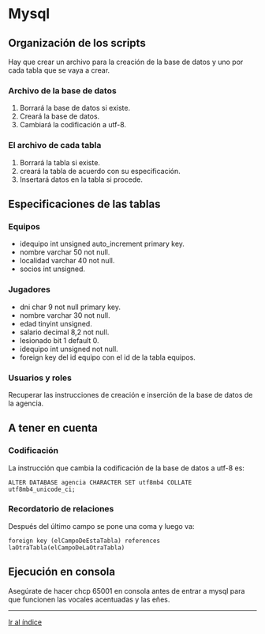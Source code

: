 # Mysql

## Organización de los scripts

Hay que crear un archivo para la creación de la base de datos y uno por cada tabla que se vaya a crear.

### Archivo de la base de datos

1. Borrará la base de datos si existe.
1. Creará la base de datos.
1. Cambiará la codificación a utf-8.

### El archivo de cada tabla

1. Borrará la tabla si existe.
1. creará la tabla de acuerdo con su especificación.
1. Insertará datos en la tabla si procede.

## Especificaciones de las tablas

### Equipos

- idequipo int unsigned auto_increment primary key.
- nombre varchar 50 not null.
- localidad varchar 40 not null.
- socios int unsigned.

### Jugadores

- dni char 9 not null primary key.
- nombre varchar 30 not null.
- edad tinyint unsigned.
- salario decimal 8,2 not null.
- lesionado bit 1 default 0.
- idequipo int unsigned not null.
- foreign key del id equipo con el id de la tabla equipos.

### Usuarios y roles

Recuperar las instrucciones de creación e inserción de la base de datos de la agencia.

## A tener en cuenta

### Codificación

La instrucción que cambia la codificación de la base de datos a utf-8 es:

`ALTER DATABASE agencia CHARACTER SET utf8mb4 COLLATE utf8mb4_unicode_ci;`

### Recordatorio de relaciones

Después del último campo se pone una coma y luego va:

```mysql
foreign key (elCampoDeEstaTabla) references laOtraTabla(elCampoDeLaOtraTabla)
```

## Ejecución en consola

Asegúrate de hacer chcp 65001 en consola antes de entrar a mysql para que funcionen las vocales acentuadas y las eñes.

---

[Ir al índice](indice.md)
